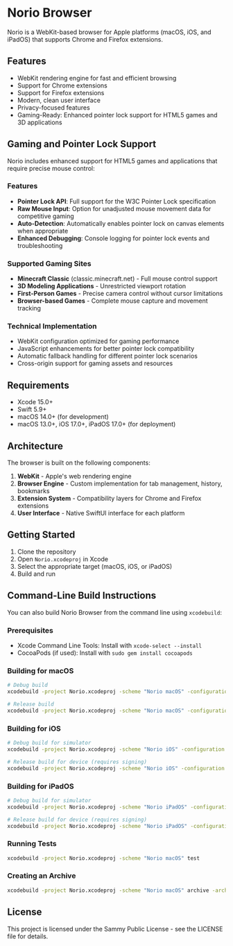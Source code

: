 # Norio Browser

Norio is a WebKit-based browser for Apple platforms (macOS, iOS, and iPadOS) that supports Chrome and Firefox extensions.

## Features

- WebKit rendering engine for fast and efficient browsing
- Support for Chrome extensions
- Support for Firefox extensions
- Modern, clean user interface
- Privacy-focused features
- Gaming-Ready: Enhanced pointer lock support for HTML5 games and 3D applications

## Gaming and Pointer Lock Support

Norio includes enhanced support for HTML5 games and applications that require precise mouse control:

### Features
- **Pointer Lock API**: Full support for the W3C Pointer Lock specification
- **Raw Mouse Input**: Option for unadjusted mouse movement data for competitive gaming
- **Auto-Detection**: Automatically enables pointer lock on canvas elements when appropriate
- **Enhanced Debugging**: Console logging for pointer lock events and troubleshooting

### Supported Gaming Sites
- **Minecraft Classic** (classic.minecraft.net) - Full mouse control support
- **3D Modeling Applications** - Unrestricted viewport rotation
- **First-Person Games** - Precise camera control without cursor limitations
- **Browser-based Games** - Complete mouse capture and movement tracking

### Technical Implementation
- WebKit configuration optimized for gaming performance
- JavaScript enhancements for better pointer lock compatibility
- Automatic fallback handling for different pointer lock scenarios
- Cross-origin support for gaming assets and resources

## Requirements

- Xcode 15.0+
- Swift 5.9+
- macOS 14.0+ (for development)
- macOS 13.0+, iOS 17.0+, iPadOS 17.0+ (for deployment)

## Architecture

The browser is built on the following components:

1. **WebKit** - Apple's web rendering engine
2. **Browser Engine** - Custom implementation for tab management, history, bookmarks
3. **Extension System** - Compatibility layers for Chrome and Firefox extensions
4. **User Interface** - Native SwiftUI interface for each platform

## Getting Started

1. Clone the repository
2. Open `Norio.xcodeproj` in Xcode
3. Select the appropriate target (macOS, iOS, or iPadOS)
4. Build and run

## Command-Line Build Instructions

You can also build Norio Browser from the command line using `xcodebuild`:

### Prerequisites

- Xcode Command Line Tools: Install with `xcode-select --install`
- CocoaPods (if used): Install with `sudo gem install cocoapods`

### Building for macOS

```bash
# Debug build
xcodebuild -project Norio.xcodeproj -scheme "Norio macOS" -configuration Debug build

# Release build
xcodebuild -project Norio.xcodeproj -scheme "Norio macOS" -configuration Release build
```

### Building for iOS

```bash
# Debug build for simulator
xcodebuild -project Norio.xcodeproj -scheme "Norio iOS" -configuration Debug -sdk iphonesimulator build

# Release build for device (requires signing)
xcodebuild -project Norio.xcodeproj -scheme "Norio iOS" -configuration Release -sdk iphoneos build
```

### Building for iPadOS

```bash
# Debug build for simulator
xcodebuild -project Norio.xcodeproj -scheme "Norio iPadOS" -configuration Debug -sdk iphonesimulator build

# Release build for device (requires signing)
xcodebuild -project Norio.xcodeproj -scheme "Norio iPadOS" -configuration Release -sdk iphoneos build
```

### Running Tests

```bash
xcodebuild -project Norio.xcodeproj -scheme "Norio macOS" test
```

### Creating an Archive

```bash
xcodebuild -project Norio.xcodeproj -scheme "Norio macOS" archive -archivePath ./build/Norio.xcarchive
```

## License

This project is licensed under the Sammy Public License - see the LICENSE file for details. 
